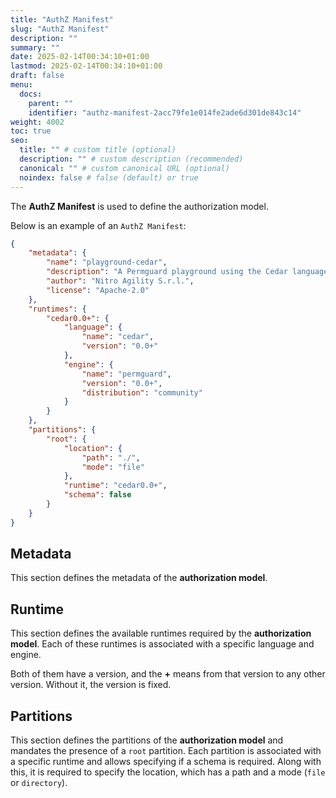 ```yaml
---
title: "AuthZ Manifest"
slug: "AuthZ Manifest"
description: ""
summary: ""
date: 2025-02-14T00:34:10+01:00
lastmod: 2025-02-14T00:34:10+01:00
draft: false
menu:
  docs:
    parent: ""
    identifier: "authz-manifest-2acc79fe1e014fe2ade6d301de843c14"
weight: 4002
toc: true
seo:
  title: "" # custom title (optional)
  description: "" # custom description (recommended)
  canonical: "" # custom canonical URL (optional)
  noindex: false # false (default) or true
---
```


The **AuthZ Manifest** is used to define the authorization model.

Below is an example of an `AuthZ Manifest`:

```json
{
    "metadata": {
        "name": "playground-cedar",
        "description": "A Permguard playground using the Cedar language.",
        "author": "Nitro Agility S.r.l.",
        "license": "Apache-2.0"
    },
    "runtimes": {
        "cedar0.0+": {
            "language": {
                "name": "cedar",
                "version": "0.0+"
            },
            "engine": {
                "name": "permguard",
                "version": "0.0+",
                "distribution": "community"
            }
        }
    },
    "partitions": {
        "root": {
            "location": {
                "path": "./",
                "mode": "file"
            },
            "runtime": "cedar0.0+",
            "schema": false
        }
    }
}
```

## **Metadata**

This section defines the metadata of the **authorization model**.

## **Runtime**

This section defines the available runtimes required by the **authorization model**.
Each of these runtimes is associated with a specific language and engine.

Both of them have a version, and the **+** means from that version to any other version. Without it, the version is fixed.

## **Partitions**

This section defines the partitions of the **authorization model** and mandates the presence of a ```root``` partition. Each partition is associated with a specific runtime and allows specifying if a schema is required.
Along with this, it is required to specify the location, which has a path and a mode (```file``` or ```directory```).

